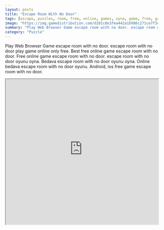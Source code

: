 ```yaml
---
layout: posts
title: "Escape Room With No Door"
tags: [escape, puzzles, room, free, online, games, oyna, game, free, games, play, play, games]
image: "https://img.gamedistribution.com/d281c8e3fea442a1b986c271ce7f3c28.jpg"
summary: "Play Web Browser Game escape room with no door. escape room with no door play game online only free. Best free online game escape room with no door. Free online game escape room with no door. escape room with no door oyunu oyna. Bedava escape room with no door oyunu oyna. Online bedava escape room with no door oyunu. Android, ios free game escape room with no door."
category: "Puzzle"
---
```


Play Web Browser Game escape room with no door. escape room with no door play game online only free. Best free online game escape room with no door. Free online game escape room with no door. escape room with no door oyunu oyna. Bedava escape room with no door oyunu oyna. Online bedava escape room with no door oyunu. Android, ios free game escape room with no door.

<iframe width="100%" height="480px;" src="https://flash.gamedistribution.com?game=d281c8e3fea442a1b986c271ce7f3c28"></iframe>